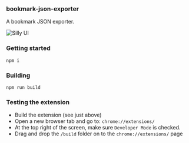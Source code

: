 ### bookmark-json-exporter
A bookmark JSON exporter.

![Silly UI](https://raw.github.com/maxnachlinger/bookmark-json-exporter/master/docs/silly-ui.png)

### Getting started
```shell
npm i
```

### Building
```
npm run build
```

### Testing the extension
- Build the extension (see just above)
- Open a new browser tab and go to: `chrome://extensions/`
- At the top right of the screen, make sure `Developer Mode` is checked.
- Drag and drop the `/build` folder on to the `chrome://extensions/` page
